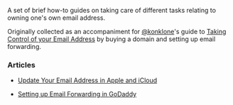 A set of brief how-to guides on taking care of different tasks relating to owning one's own email address.

Originally collected as an accompaniment for [@konklone](/konklone)'s guide to [Taking Control of your Email Address](https://konklone.com/post/take-control-of-your-email-address) by buying a domain and setting up email forwarding.

### Articles

* [Update Your Email Address in Apple and iCloud](icloud#update-your-email-address-in-apple-and-icloud)

* [Setting up Email Forwarding in GoDaddy](godaddy#add-MX-forwarding-records-to-your-godaddy.com-hostname)